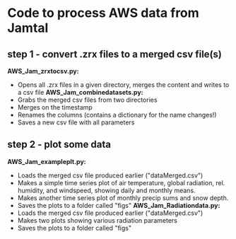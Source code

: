 # Code to process AWS data from Jamtal

## step 1 -  convert .zrx files to a merged csv file(s)      
**AWS_Jam_zrxtocsv.py:**   
+ Opens all .zrx files in a given directory, merges the content and writes to a csv file
**AWS_Jam_combinedatasets.py:**   
+ Grabs the merged csv files from two directories
+ Merges on the timestamp
+ Renames the columns (contains a dictionary for the name changes!)
+ Saves a new csv file with all parameters  

## step 2 - plot some data
**AWS_Jam_exampleplt.py:**
+ Loads the merged csv file produced earlier ("dataMerged.csv")
+ Makes a simple time series plot of air temperature, global radiation, rel. humidity, and windspeed, showing daily and monthly means. 
+ Makes another time series plot of monthly precip sums and snow depth.
+ Saves the plots to a folder called "figs"
**AWS_Jam_Radiationdata.py:**
+ Loads the merged csv file produced earlier ("dataMerged.csv")
+ Makes two plots showing various radiation parameters
+ Saves the plots to a folder called "figs"